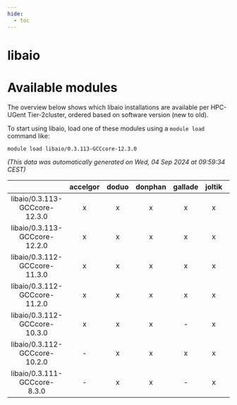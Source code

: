 ```yaml
---
hide:
  - toc
---
```


libaio
======

# Available modules


The overview below shows which libaio installations are available per HPC-UGent Tier-2cluster, ordered based on software version (new to old).

To start using libaio, load one of these modules using a `module load` command like:

```shell
module load libaio/0.3.113-GCCcore-12.3.0
```

*(This data was automatically generated on Wed, 04 Sep 2024 at 09:59:34 CEST)*  

| |accelgor|doduo|donphan|gallade|joltik|shinx|skitty|
| :---: | :---: | :---: | :---: | :---: | :---: | :---: | :---: |
|libaio/0.3.113-GCCcore-12.3.0|x|x|x|x|x|x|x|
|libaio/0.3.113-GCCcore-12.2.0|x|x|x|x|x|x|x|
|libaio/0.3.112-GCCcore-11.3.0|x|x|x|x|x|-|x|
|libaio/0.3.112-GCCcore-11.2.0|x|x|x|x|x|-|x|
|libaio/0.3.112-GCCcore-10.3.0|x|x|x|-|x|-|x|
|libaio/0.3.112-GCCcore-10.2.0|-|x|x|x|x|-|x|
|libaio/0.3.111-GCCcore-8.3.0|-|x|x|-|x|-|x|
